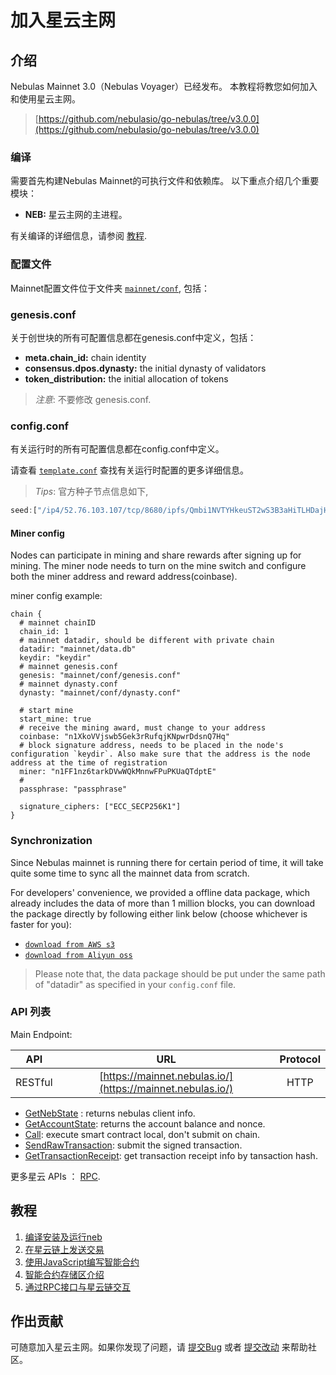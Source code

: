# 加入星云主网

## 介绍

Nebulas Mainnet 3.0（Nebulas Voyager）已经发布。 本教程将教您如何加入和使用星云主网。

> [https://github.com/nebulasio/go-nebulas/tree/v3.0.0](https://github.com/nebulasio/go-nebulas/tree/v3.0.0)

### 编译

需要首先构建Nebulas Mainnet的可执行文件和依赖库。 以下重点介绍几个重要模块：

* **NEB:** 星云主网的主进程。

有关编译的详细信息，请参阅 [教程](../tutorials/01-installation.html#compile-nebulas).


### 配置文件

Mainnet配置文件位于文件夹 [`mainnet/conf`](https://github.com/nebulasio/go-nebulas/tree/master/mainnet/conf),
包括：

### genesis.conf

关于创世块的所有可配置信息都在genesis.conf中定义，包括：

* **meta.chain\_id:** chain identity
* **consensus.dpos.dynasty:** the initial dynasty of validators
* **token\_distribution:** the initial allocation of tokens

> _注意_: 不要修改 genesis.conf.

### config.conf

有关运行时的所有可配置信息都在config.conf中定义。

请查看 [`template.conf`](https://github.com/nebulasio/nebdocs/blob/zh-CN/docs/resources/conf/template.conf) 查找有关运行时配置的更多详细信息。

> _Tips_: 官方种子节点信息如下,

```javascript
seed:["/ip4/52.76.103.107/tcp/8680/ipfs/Qmbi1NVTYHkeuST2wS3B3aHiTLHDajHZpoZk5EDpAXt9H2","/ip4/52.56.55.238/tcp/8680/ipfs/QmVy9AHxBpd1iTvECDR7fvdZnqXeDhnxkZJrKsyuHNYKAh","/ip4/34.198.52.191/tcp/8680/ipfs/QmQK7W8wrByJ6So7rf84sZzKBxMYmc1i4a7JZsne93ysz5"]
```

#### Miner config 
Nodes can participate in mining and share rewards after signing up for mining. The miner node needs to turn on the mine switch and configure both the miner address and reward address(coinbase).

miner config example:

```
chain {
  # mainnet chainID
  chain_id: 1
  # mainnet datadir, should be different with private chain
  datadir: "mainnet/data.db"
  keydir: "keydir"
  # mainnet genesis.conf
  genesis: "mainnet/conf/genesis.conf"
  # mainnet dynasty.conf
  dynasty: "mainnet/conf/dynasty.conf"
  
  # start mine
  start_mine: true
  # receive the mining award, must change to your address
  coinbase: "n1XkoVVjswb5Gek3rRufqjKNpwrDdsnQ7Hq"
  # block signature address, needs to be placed in the node's configuration `keydir`. Also make sure that the address is the node address at the time of registration
  miner: "n1FF1nz6tarkDVwWQkMnnwFPuPKUaQTdptE"
  # 
  passphrase: "passphrase"

  signature_ciphers: ["ECC_SECP256K1"]
}
```

### Synchronization

Since Nebulas mainnet is running there for certain period of time, it will take quite some time to sync all the mainnet data from scratch. 

For developers' convenience, we provided a offline data package, which already includes the data of more than 1 million blocks, you can download the package directly by following either link below (choose whichever is faster for you):
- [`download from AWS s3`](https://s3-us-west-1.amazonaws.com/develop-center/data/mainnet/data.db.tar)
- [`download from Aliyun oss`](http://develop-center.oss-cn-zhangjiakou.aliyuncs.com/data/mainnet/data.db.tar.gz)

> Please note that, the data package should be put under the same path of "datadir" as specified in your `config.conf` file.



### API 列表

Main Endpoint:

| API | URL | Protocol |
| --- | :---: | :---: |
| RESTful | [https://mainnet.nebulas.io/](https://mainnet.nebulas.io/) | HTTP |

* [GetNebState](../dapp-development/rpc/README.html#getnebstate) : returns nebulas client info.
* [GetAccountState](../dapp-development/rpc/README.html#getaccountstate): returns the account balance and nonce.
* [Call](../dapp-development/rpc/README.html#call): execute smart contract local, don't submit on chain.
* [SendRawTransaction](../dapp-development/rpc/README.html#sendrawtransaction): submit the signed transaction.
* [GetTransactionReceipt](../dapp-development/rpc/README.html#gettransactionreceipt): get transaction receipt info by tansaction hash.

更多星云 APIs ： [RPC](../dapp-development/rpc/README).

## 教程

1. [编译安装及运行neb](../tutorials/01-installation.md)
2. [在星云链上发送交易](../tutorials/02-transaction.md)
3. [使用JavaScript编写智能合约](../tutorials/03-smart-contracts-javascript.md)
4. [智能合约存储区介绍](../tutorials/04-smart-contract-storage.md)
5. [通过RPC接口与星云链交互](../tutorials/05-interacting-with-nebulas-by-rpc-api.md)

## 作出贡献

可随意加入星云主网。如果你发现了问题，请 [提交Bug](https://github.com/nebulasio/go-nebulas/issues/new) 或者 [提交改动](https://github.com/nebulasio/go-nebulas/pulls) 来帮助社区。

